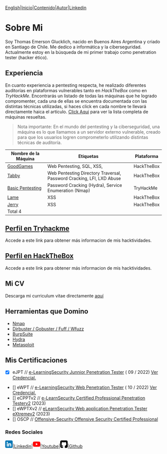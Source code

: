 [English](https://emersontech.github.io/en/index.html)|[Inicio](https://emersontech.github.io/index.html)|[Contenido](https://emersontech.github.io/es/nav/page1.html)|[Autor](https://emersontech.github.io/es/nav/about.html)|[Linkedin](https://www.linkedin.com/in/emersontech/)

# Sobre Mi
Soy Thomas Emerson Glucklich, nacido en Buenos Aires Argentina y criado en Santiago de Chile. Me dedico a informática y la ciberseguridad.
Actualmente estoy en la búsqueda de mi primer trabajo como penetration tester (hacker ético).

## Experiencia
En cuanto experiencia a pentesting respecta, he realizado diferentes auditorías en plataformas vulnerables tanto en *HackTheBox* como en *TryHackMe*. Encontrarás un listado de todas las máquinas que he logrado compromenter, cada una de ellas se encuentra documentada con las distintas técnicas utilizadas, si haces click en cada nombre te llevará directamente haica el artículo. [Click Aqui](https://emersontech.github.io/es/posts/tabla-de-maquinas-completadas.html) para ver la lista completa de máquinas resueltas.

> Nota importante: En el mundo del pentesting y la ciberseguridad, una máquina es lo que llamamos a un servidor externo vulnerable, creado para que los usuarios logren comprometerlo utilizando distintas técnicas de auditoría.

| Nombre de la Máquina                                                        | Etiquetas | Plataforma    | 
| -------------                                                               | -------------      | -------------   
| [GoodGames](https://emersontech.github.io/posts/maquina-goodgames-htb.html) | Web Pentesting, SQL, XSS,           | HackTheBox    |  
| [Tabby](https://emersontech.github.io/posts/maquina-tabby-htb.html)         | Web Pentesting Directory Traversal, Password Cracking, LFI, LXD Abuse | HackTheBox    |
| [Basic Pentesting](#) | Password Cracking (Hydra), Service Enumeration (Nmap) | TryHackMe    |
| [Lame](#)                                                                   | XSS                 | HackTheBox    |
| [Jerry](#)                                                                  | XSS                 | HackTheBox   |
| Total 4                                                                    |                    |                     |

## [Perfil en Tryhackme](https://tryhackme.com/p/bountyhacker)
Accede a este link para obtener más informacion de mis hacktividades.

## [Perfil en HackTheBox](https://app.hackthebox.com/profile/924118)
Accede a este link para obtener más informacion de mis hacktividades.

## Mi CV
Descarga mi curriculum vitae directamente [aquí](#)

## Herramientas que Domino
- [Nmap](https://emersontech.github.io/es/posts/encuentra-vulnerabilidades-en-la-red-tutorial-nmap.html)
- [Dirbuster / Gobuster / Fuff / Wfuzz](https://emersontech.github.io/es/posts/tecnicas-enumeracion-de-contenido-web.html) 
- [BurpSuite](#)
- [Hydra](#)
- [Metasploit](#)

## Mis Certificaciones
- [X] eJPT // [e-LearningSecurity Junnior Penetration Tester](https://elearnsecurity.com/product/ejpt-certification/) ( 09 / 2022) [Ver Credencial.](#)
- [] eWPT // [e-LearningSecurity Web Penetration Tester](https://elearnsecurity.com/product/ewpt-certification/) ( 10 / 2022) [Ver Credencial.](#)
- [] eCPPTv2 // [e-LearnSecurity Certified Professional Penetration Testerv2](https://elearnsecurity.com/product/ecpptv2-certification/) (2023)
- [] eWPTXv2 // [eLearnSecurity Web application Penetration Tester eXtremev2](https://elearnsecurity.com/product/ewptxv2-certification/) (2023)
- [] OSCP // [Offensive-Security Offensive Security Certified Professional](https://www.offensive-security.com/pwk-oscp/)

### Redes Sociales

![img](/img/linkedin.png)|[Linkedin](https://www.linkedin.com/in/emersontech/)|![img](/img/youtube.png)|[Youtube](https://www.youtube.com/channel/UChNTj2xNpEQiliMv-IJbWvQ)|![img](/img/github.png)|[Github](https://github.com/emersontech)

